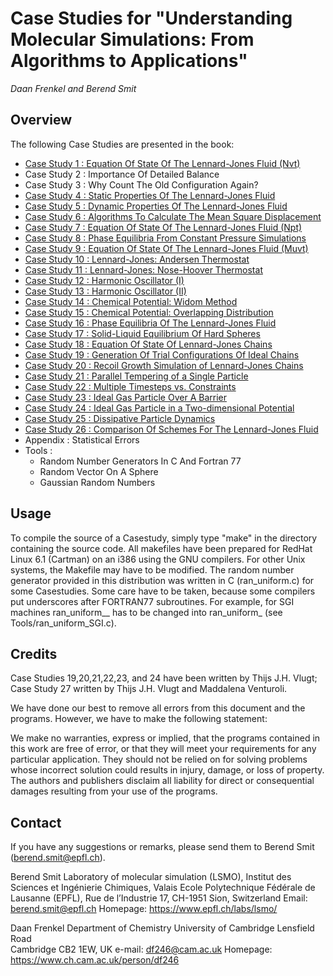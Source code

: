 # Case Studies for "Understanding Molecular Simulations: From Algorithms to Applications"

*Daan Frenkel and Berend Smit*

## Overview 

The following Case Studies are presented in the book: 

- [Case Study 1  : Equation Of State Of The Lennard-Jones Fluid (Nvt)](CaseStudy_01)
- Case Study 2  : Importance Of Detailed Balance 
- Case Study 3  : Why Count The Old Configuration Again? 
- [Case Study 4  : Static Properties Of The Lennard-Jones Fluid](CaseStudy_04)
- [Case Study 5  : Dynamic Properties Of The Lennard-Jones Fluid](CaseStudy_05)
- [Case Study 6  : Algorithms To Calculate The Mean Square Displacement](CaseStudy_06) 
- [Case Study 7  : Equation Of State Of The Lennard-Jones Fluid (Npt)](CaseStudy_07) 
- [Case Study 8  : Phase Equilibria From Constant Pressure Simulations](CaseStudy_08) 
- [Case Study 9  : Equation Of State Of The Lennard-Jones Fluid (Muvt)](CaseStudy_09) 
- [Case Study 10 : Lennard-Jones: Andersen Thermostat](CaseStudy_10) 
- [Case Study 11 : Lennard-Jones: Nose-Hoover Thermostat](CaseStudy_11) 
- [Case Study 12 : Harmonic Oscillator (I)](CaseStudy_12) 
- [Case Study 13 : Harmonic Oscillator (II)](CaseStudy_13) 
- [Case Study 14 : Chemical Potential: Widom Method](CaseStudy_14) 
- [Case Study 15 : Chemical Potential: Overlapping Distribution](CaseStudy_15) 
- [Case Study 16 : Phase Equilibria Of The Lennard-Jones Fluid](CaseStudy_16) 
- [Case Study 17 : Solid-Liquid Equilibrium Of Hard Spheres](CaseStudy_17) 
- [Case Study 18 : Equation Of State Of Lennard-Jones Chains](CaseStudy_18) 
- [Case Study 19 : Generation Of Trial Configurations Of Ideal Chains](CaseStudy_19) 
- [Case Study 20 : Recoil Growth Simulation of Lennard-Jones Chains](CaseStudy_20)
- [Case Study 21 : Parallel Tempering of a Single Particle](CaseStudy_21)
- [Case Study 22 : Multiple Timesteps vs. Constraints](CaseStudy_22)               
- [Case Study 23 : Ideal Gas Particle Over A Barrier](CaseStudy_23) 
- [Case Study 24 : Ideal Gas Particle in a Two-dimensional Potential](CaseStudy_24)
- [Case Study 25 : Dissipative Particle Dynamics](CaseStudy_25)                  
- [Case Study 26 : Comparison Of Schemes For The Lennard-Jones Fluid](CaseStudy_26) 
- Appendix      : Statistical Errors 
- Tools         : 
   - Random Number Generators In C And Fortran 77
   - Random Vector On A Sphere
    - Gaussian Random Numbers

## Usage 

To compile the source of a Casestudy, simply type "make" in the
directory containing the source code. All makefiles have been prepared
for RedHat Linux 6.1 (Cartman) on an i386 using the GNU compilers. For
other Unix systems, the Makefile may have to be modified. The random
number generator provided in this distribution was written in C
(ran_uniform.c) for some Casestudies. Some care have to be taken,
because some compilers put underscores after FORTRAN77
subroutines. For example, for SGI machines ran_uniform__ has to be
changed into ran_uniform_ (see Tools/ran_uniform_SGI.c).



## Credits 
Case Studies 19,20,21,22,23, and 24 have been written by Thijs J.H. Vlugt; Case Study
27 written by Thijs J.H. Vlugt and Maddalena Venturoli. 
<!-- Additional
material about molecular simulations can be found on the web:
http://molsim.chem.uva.nl/course/material.html -->



We have done our best to remove all errors from this document and the
programs. However, we have to make the following statement:

We make no warranties, express or implied, that the programs contained
in this work are free of error, or that they will meet your
requirements for any particular application. They should not be
relied on for solving problems whose incorrect solution could results
in injury, damage, or loss of property. The authors and publishers
disclaim all liability for direct or consequential damages resulting
from your use of the programs.

## Contact 
If you have any suggestions or remarks, please send them to Berend
Smit (berend.smit@epfl.ch). 

Berend Smit 
Laboratory of molecular simulation (LSMO),
Institut des Sciences et Ingénierie Chimiques, Valais
Ecole Polytechnique Fédérale de Lausanne (EPFL), Rue de l’Industrie 17,
CH-1951 Sion, Switzerland
Email: berend.smit@epfl.ch 
Homepage: https://www.epfl.ch/labs/lsmo/

Daan Frenkel
Department of Chemistry	
University of Cambridge
Lensfield Road		
Cambridge CB2 1EW, UK
e-mail: df246@cam.ac.uk
Homepage: https://www.ch.cam.ac.uk/person/df246
